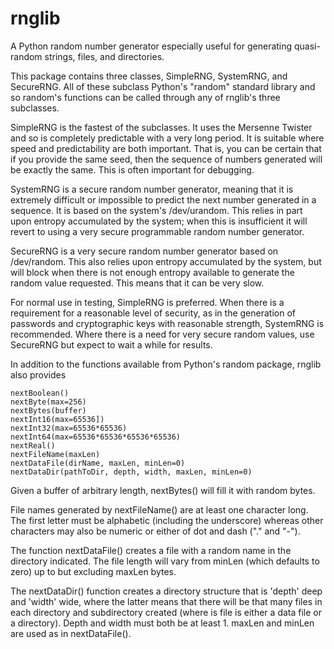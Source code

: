 rnglib
======

A Python random number generator especially useful for generating 
quasi-random strings, files, and directories.

This package contains three classes, SimpleRNG, SystemRNG, 
and SecureRNG.  All of these subclass Python's "random" standard 
library and so random's functions can be called through any
of rnglib's three subclasses.

SimpleRNG is the fastest of the subclasses.  It uses the Mersenne
Twister and so is completely predictable with a very long period.
It is suitable where speed and predictability are both important.
That is, you can be certain that if you provide the same seed, then
the sequence of numbers generated will be exactly the same.  This is
often important for debugging.

SystemRNG is a secure random number generator, meaning that it is
extremely difficult or impossible to predict the next number 
generated in a sequence.  It is based on the system's /dev/urandom.
This relies in part upon entropy accumulated by the system; when 
this is insufficient it will revert to using a very secure 
programmable random number generator.

SecureRNG is a very secure random number generator based on 
/dev/random.  This also relies upon entropy accumulated by the
system, but will block when there is not enough entropy available
to generate the random value requested.  This means that it can be
very slow.

For normal use in testing, SimpleRNG is preferred.  When there is
a requirement for a reasonable level of security, as in the 
generation of passwords and cryptographic keys with reasonable 
strength, SystemRNG is recommended.  Where there is a need for 
very secure random values, use SecureRNG but expect to wait a 
while for results.

In addition to the functions available from Python's random package,
rnglib also provides

    nextBoolean()
    nextByte(max=256)
    nextBytes(buffer)
    nextInt16(max=65536])
    nextInt32(max=65536*65536)
    nextInt64(max=65536*65536*65536*65536)
    nextReal()
    nextFileName(maxLen)
    nextDataFile(dirName, maxLen, minLen=0)
    nextDataDir(pathToDir, depth, width, maxLen, minLen=0)

Given a buffer of arbitrary length, nextBytes() will fill it with random
bytes.

File names generated by nextFileName() are at least one character long.  
The first letter must be alphabetic (including the underscore) 
whereas other characters may also be numeric or either of dot and dash
("." and "-").

The function nextDataFile() creates a file with a random name in the
directory indicated.  The file length will vary from minLen (which 
defaults to zero) up to but excluding maxLen bytes.

The nextDataDir() function creates a directory structure that is
'depth' deep and 'width' wide, where the latter means that there 
will be that many files in each directory and subdirectory created
(where is file is either a data file or a directory).  Depth and
width must both be at least 1.  maxLen and minLen are used as in
nextDataFile().
